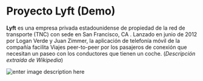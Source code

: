 Proyecto Lyft (Demo)
===================
**Lyft** es una empresa privada estadounidense de propiedad de la red de transporte (TNC) con sede en San Francisco, CA . Lanzado en junio de 2012 por Logan Verde y Juan Zimmer, la aplicación de telefonía móvil de la compañía facilita Viajes peer-to-peer por los pasajeros de conexión que necesitan un paseo con los conductores que tienen un coche. (*Descripción extraída de Wikipedia*)

![enter image description here](http://i63.tinypic.com/2ektagz.jpg)

